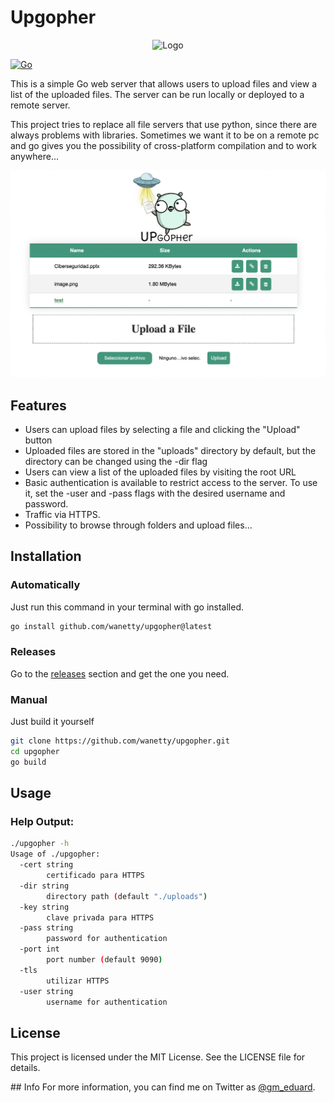 # Upgopher

<p align="center"><img width=250 alt="Logo" src="https://github.com/wanetty/upgopher/blob/main/static/logopher.png"></p>

[![Go](https://github.com/wanetty/upgopher/actions/workflows/go.yml/badge.svg)](https://github.com/wanetty/upgopher/actions/workflows/go.yml)

This is a simple Go web server that allows users to upload files and view a list of the uploaded files. The server can be run locally or deployed to a remote server.

This project tries to replace all file servers that use python, since there are always problems with libraries. Sometimes we want it to be on a remote pc and go gives you the possibility of cross-platform compilation and to work anywhere...

![Exmaple Photo](./static/example.png)
## Features
* Users can upload files by selecting a file and clicking the "Upload" button
* Uploaded files are stored in the "uploads" directory by default, but the directory can be changed using the -dir flag
* Users can view a list of the uploaded files by visiting the root URL
* Basic authentication is available to restrict access to the server. To use it, set the -user and -pass flags with the desired username and password.
* Traffic via HTTPS.
* Possibility to browse through folders and upload files...


## Installation


### Automatically

Just run this command in your terminal with go installed.
```bash
go install github.com/wanetty/upgopher@latest
```

### Releases

Go to the [releases](https://github.com/wanetty/upgopher/releases) section and get the one you need.

### Manual

Just build it yourself

```bash
git clone https://github.com/wanetty/upgopher.git
cd upgopher
go build 
```

## Usage

### Help Output:

```bash
./upgopher -h
Usage of ./upgopher:
  -cert string
        certificado para HTTPS
  -dir string
        directory path (default "./uploads")
  -key string
        clave privada para HTTPS
  -pass string
        password for authentication
  -port int
        port number (default 9090)
  -tls
        utilizar HTTPS
  -user string
        username for authentication
```



## License
This project is licensed under the MIT License. See the LICENSE file for details.

## Info
For more information, you can find me on Twitter as [@gm_eduard](https://twitter.com/gm_eduard/).
